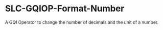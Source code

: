 # SLC-GQIOP-Format-Number

A GQI Operator to change the number of decimals and the unit of a number.